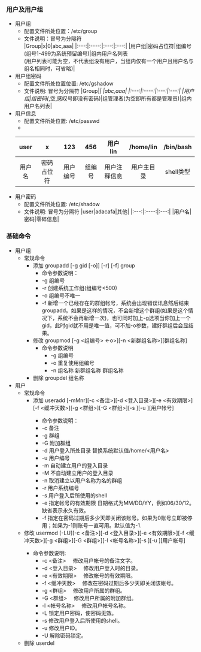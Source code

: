 ### 用户及用户组
* 用户组
	+ 配置文件所处位置：/etc/group
	+ 文件说明：冒号为分隔符  
	|Group|x|0|abc,aaa|
	|:---:|:----:|:---:|:---:|
	|用户组|密码占位符|组编号<br>(组号1-499为系统预留编号)|组内用户名列表<br>(用户列表可能为空，不代表组没有用户，当组内仅有一个用户且用户名与组名相同时，可省略)|
* 用户组密码
	+ 配置文件所处位置位置: /etc/gshadow
	+ 文件说明: 冒号为分隔符
	|Group|*| |abc,aaa|
	|:---:|:----:|:---:|:---:|
	|用户组|组密码(*,空,感叹号即没有密码)|组管理者(为空即所有都是管理员)|组内用户名列表|
* 用户信息
	+ 配置文件所处位置: /etc/passwd
	+ 
	|user|x|123|456|用户lin|/home/lin|/bin/bash|
	|:---:|:----:|:---:|:---:|:----:|:---:|:---:|
	|用户名|密码占位符|用户编号|组编号|用户注释信息|用户主目录|shell类型|
* 用户密码
	+ 配置文件所处位置: /etc/shadow
	+ 文件说明: 冒号为分隔符
	|user|adacafa|其他|
	|:---:|:----:|:---:|
	|用户名|密码|零碎信息|
	
### 基础命令
* 用户组
    + 常规命令
	  - 添加 groupadd [-g gid [-o]] [-r] [-f] group
	    - 命令参数说明：
		 - -g 组编号
		 - -r 创建系统工作组(组编号<500)
		 - -o 组编号不唯一
		 - -f 新增一个已经存在的群组帐号，系统会出现错误讯息然后结束groupadd。如果是这样的情况，不会新增这个群组(如果是这个情况下，系统不会再新增一次)，也可同时加上-g选项当你加上一个gid，此时gid就不用是唯一值，可不加-o参数，建好群组后会显结果。
	  - 修改 groupmod [-g <组编号> <-o>][-n <新群组名称>][群组名称]
		 - 命令参数说明 
			- -g 组编号
			- -o 重复使用组编号
			- -n 组名称  新群组名称 群组名称
      - 删除 groupdel 组名称
* 用户
    + 常规命令
		- 添加 useradd [-mMnr][-c <备注>][-d <登入目录>][-e <有效期限>][-f <缓冲天数>][-g <群组>][-G <群组>][-s <shell>][-u <uid>][用户帐号]
			- 命令参数说明：
			- -c 备注
			- -g 群组
			- -G 附加群组
			- -d 用户登入所处目录 替换系统默认值/home/<用户名>
			- -u 用户编号
			- -m 自动建立用户的登入目录
			- -M 不自动建立用户的登入目录
			- -n 取消建立以用户名称为名的群组
			- -r 用户系统编号
			- -s 用户登入后所使用的shell
			- -e 指定帐号的有效期限 日期格式为MM/DD/YY，例如06/30/12。缺省表示永久有效。
			- -f 指定在密码过期后多少天即关闭该账号。如果为0账号立即被停用；如果为-1则账号一直可用。默认值为-1.
	+ 修改 usermod [-LU][-c <备注>][-d <登入目录>][-e <有效期限>][-f <缓冲天数>][-g <群组>][-G <群组>][-l <帐号名称>][-s <shell>][-u <uid>][用户帐号]
		- 命令参数说明:
	      - -c <备注> 　修改用户帐号的备注文字。
	      - -d <登入目录> 　修改用户登入时的目录。
	      - -e <有效期限> 　修改帐号的有效期限。
	      - -f <缓冲天数> 　修改在密码过期后多少天即关闭该帐号。
	      - -g <群组> 　修改用户所属的群组。
	      - -G <群组> 　修改用户所属的附加群组。
	      - -l <帐号名称> 　修改用户帐号名称。
	      - -L 锁定用户密码，使密码无效。
	      - -s 修改用户登入后所使用的shell。
	      - -u 修改用户ID。
	      - -U 解除密码锁定。
	+ 删除 userdel
	
	